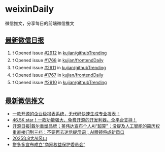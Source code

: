 # weixinDaily
微信推文，分享每日的前端微信推文

## [最新微信日报](https://github.com/kujian/weixinDaily/issues)

<!--START_SECTION:activity-->
1. ❗ Opened issue [#2912](https://github.com/kujian/githubTrending/issues/2912) in [kujian/githubTrending](https://github.com/kujian/githubTrending)
2. ❗ Opened issue [#1768](https://github.com/kujian/frontendDaily/issues/1768) in [kujian/frontendDaily](https://github.com/kujian/frontendDaily)
3. ❗ Opened issue [#2911](https://github.com/kujian/githubTrending/issues/2911) in [kujian/githubTrending](https://github.com/kujian/githubTrending)
4. ❗ Opened issue [#1767](https://github.com/kujian/frontendDaily/issues/1767) in [kujian/frontendDaily](https://github.com/kujian/frontendDaily)
5. ❗ Opened issue [#2910](https://github.com/kujian/githubTrending/issues/2910) in [kujian/githubTrending](https://github.com/kujian/githubTrending)
<!--END_SECTION:activity-->


## [最新微信推文](https://weixin.qdkfweb.cn/)

<!-- BLOG-POST-LIST:START -->
- [一款开源的企业级报表系统，无代码快速生成专业报表！](https://weixin.qdkfweb.cn/61832.html)
- [46.5K star！一款功能强大、免费开源的开发利器，全平台支持！](https://weixin.qdkfweb.cn/61833.html)
- [开源日报|戴尔重塑品牌；英伟达宣布个人AI“超算”；没提及人工智能的简历权重直接归到三档；不要再去迷信提示词；AI眼镜将成新风口](https://weixin.qdkfweb.cn/61836.html)
- [2025年8大AI风口](https://weixin.qdkfweb.cn/61811.html)
- [拼多多宣布成立“商家权益保护委员会”](https://weixin.qdkfweb.cn/61818.html)
<!-- BLOG-POST-LIST:END -->